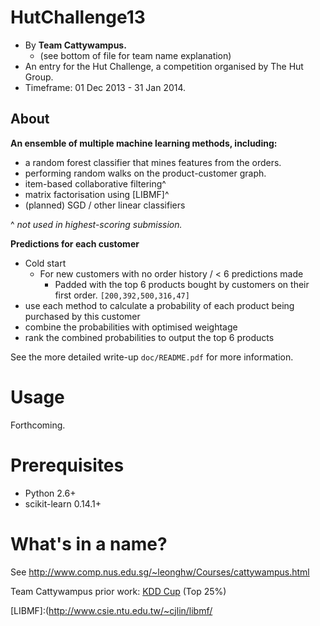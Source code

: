 HutChallenge13
==============
* By **Team Cattywampus.**
    * (see bottom of file for team name explanation)
* An entry for the Hut Challenge, a competition organised by The Hut Group.
* Timeframe: 01 Dec 2013 - 31 Jan 2014.

About
-----
**An ensemble of multiple machine learning methods, including:**
* a random forest classifier that mines features from the orders.
* performing random walks on the product-customer graph.
* item-based collaborative filtering^
* matrix factorisation using [LIBMF]^
* (planned) SGD / other linear classifiers

^ _not used in highest-scoring submission._

**Predictions for each customer**
* Cold start
    * For new customers with no order history / < 6 predictions made
        * Padded with the top 6 products bought by customers on their first order. `[200,392,500,316,47]`
* use each method to calculate a probability of each product being purchased by this customer
* combine the probabilities with optimised weightage
* rank the combined probabilities to output the top 6 products

See the more detailed write-up `doc/README.pdf` for more information.

Usage
=====
Forthcoming.

Prerequisites
=============
* Python 2.6+
* scikit-learn 0.14.1+

What's in a name?
=================
See http://www.comp.nus.edu.sg/~leonghw/Courses/cattywampus.html

Team Cattywampus prior work: [KDD Cup] (Top 25%)

[KDD Cup]:https://github.com/wonglkd/KDDCup13Track2/

[LIBMF]:(http://www.csie.ntu.edu.tw/~cjlin/libmf/
